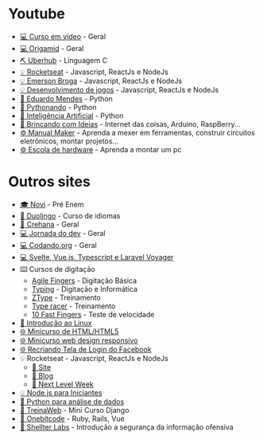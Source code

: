 # Youtube
- [💻 Curso em vídeo](https://www.youtube.com/user/cursosemvideo) - Geral
- [💻 Origamid](https://www.youtube.com/c/Origamid) - Geral
- [⛏️ Uberhub](https://www.youtube.com/channel/UCwiPDmAwR6tQancfkGVSt1Q) - Linguagem C
- [💡 Rocketseat](https://www.youtube.com/channel/UCSfwM5u0Kce6Cce8_S72olg) - Javascript, ReactJs e NodeJs
- [💡 Emerson Broga](https://www.youtube.com/channel/UC29n3f6JhwqtD-kCJi_BwoA) - Javascript, ReactJs e NodeJs
- [💡 Desenvolvimento de jogos](https://www.youtube.com/playlist?list=PLMdYygf53DP5SVQQrkKCVWDS0TwYLVitL) - Javascript, ReactJs e NodeJs 
- [🐍 Eduardo Mendes](https://www.youtube.com/user/mendesesduardo) - Python
- [🐍 Pythonando](https://www.youtube.com/channel/UCDqfUwybgEA9Hg3P32G4Uaw/videos) - Python
- [🐍 Inteligência Artificial](https://www.youtube.com/playlist?list=PLMdYygf53DP7YZiFUtGTWJJlvynRyrna-) - Python 
- [🔩 Brincando com Ideias](https://www.youtube.com/channel/UCcGk83PAQ5aGR7IVlD_cBaw) - Internet das coisas, Arduino, RaspBerry...
- [⚙ Manual Maker](https://www.youtube.com/playlist?list=PLYjrJH3e_wDNLUTN32WittrpBxeleEqNpv) - Aprenda a mexer em ferramentas, construir circuitos eletrônicos, montar projetos...
- [⚙ Escola de hardware](https://www.youtube.com/playlist?list=PLB3bkcT5ue2gQdII6KKwhloyl2AvtSWL9) - Aprenda a montar um pc
# Outros sites
- [🎓 Novi](www.novienem.com.br) - Pré Enem
- [💬 Duolingo](https://pt.duolingo.com) - Curso de idiomas
- [🎨 Crehana](https://www.crehana.com/br/cursos-gratis) - Geral
- [💻 Jornada do dev](https://jornadadodev.com.br/cursos) - Geral
- [💻 Codando.org](https://codando.org/material-gratuito) - Geral
- [💻 Svelte, Vue.js, Typescript e Laravel Voyager](https://classes.vedovelli.com.br/courses)
- ⌨️ Cursos de digitação
  - [Agile Fingers](https://agilefingers.com/pt) - Digitação Básica
  - [Typing](https://www.typing.com/br) - Digitação e Informática
  - [ZType](https://zty.pe/) - Treinamento
  - [Type racer](https://play.typeracer.com/) - Treinamento
  - [10 Fast Fingers](https://10fastfingers.com/typing-test/portuguese) - Teste de velocidade
- [🐧 Introdução ao Linux](http://884a37b.contato.site/captura-introducao-1?fbclid=IwAR1Z2FBbXsSt0eKmA9Kho3_A7fzBbJm7WaE3qTCHkHIFLVTULBV19fC5q0c)
- [🌐 Minicurso de HTML/HTML5](https://www.youtube.com/watch?v=DGeFqagZULA&list=PLEyt1MvK3exQvhz6hFo-66fXbpHY6BGrJ&index=2&t=0s)
- [🌐 Minicurso web design responsivo](https://www.youtube.com/playlist?list=PLZTjHbp2Y782r6cqjm5JU91_sgPxM19k-)
- [🌐 Recriando Tela de Login do Facebook](https://bugnocod.wordpress.com/recriando-tela-login-facebook/?fbclid=IwAR1n_ivx935GS9vAadbqkDWYB8K_F6i7uq2xQaMBEpoyzvVS3RTUCqpw7BI)
- 💡 Rocketseat - Javascript, ReactJs e NodeJs
  - [💜 Site](https://rocketseat.com.br)
  - [📝 Blog](https://blog.rocketseat.com.br)
  - [🚀 Next Level Week](https://nextlevelweek.com)
- [💡 Node.js para Iniciantes](https://treinamento.nodebr.org)
- [🐍 Python para análise de dados](https://geracaoanalitica.com.br)
- [🐍 TreinaWeb](https://lp.treinaweb.com.br/python?fbclid=IwAR0h-VEvT7OZCHywGjk_Gb9TdJWy4RvRoylIhQZd8gyrhjKTE1Bz1AnQJQI#receber) - Mini Curso Django
- [💎 Onebitcode](https://onebitcode.com/cursos) - Ruby, Rails, Vue
- [🔐 Shellter Labs](https://shellterlabs.com/pt) - Introdução a segurança da informação ofensiva
